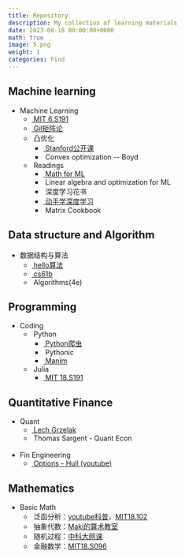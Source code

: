 ```yaml
---
title: Repository
description: My collection of learning materials
date: 2023-08-18 00:00:00+0000
math: true
image: 5.png
weight: 1
categories: Find
---
```


<link rel="stylesheet" href="/scss/custom.scss">

## Machine learning

<ul class="terminal-tree">
  <li>Machine Learning
    <ul>
      <li><a href="http://introtodeeplearning.com/">&nbspMIT 6.S191</a></li>
      <li><a href="https://ocw.mit.edu/courses/18-065-matrix-methods-in-data-analysis-signal-processing-and-machine-learning-spring-2018/">&nbspGil矩阵论</a></li>
      <li>&nbsp凸优化
        <ul>
          <li><a href="https://www.bilibili.com/video/BV1Pg4y187Ed/?spm_id_from=333.337.search-card.all.click">&nbspStanford公开课</a></li>
          <li>&nbspConvex optimization -- Boyd</li>
        </ul>
      </li>
      <li>&nbspReadings
        <ul>
          <li><a href="/assets/download/mml-book.pdf">&nbspMath for ML</a></li>
          <li>&nbspLinear algebra and optimization for ML</li>
          <li>&nbsp深度学习花书</li>
          <li><a href="https://zh.d2l.ai/">&nbsp动手学深度学习</a></li>
          <li>&nbspMatrix Cookbook</li>
        </ul>
      </li>
    </ul>
  </li>
</ul>

## Data structure and Algorithm

<ul class="terminal-tree">
  <li>数据结构与算法
    <ul>
      <li><a href="https://www.hello-algo.com/">&nbsphello算法</a></li>
      <li><a href="https://sp18.datastructur.es/">&nbspcs61b</a></li>
      <li>&nbspAlgorithms(4e) </li>
    </ul>
  </li>
</ul>

## Programming

<ul class="terminal-tree">
  <li>Coding
    <ul>
      <li>&nbspPython
        <ul>
          <li><a href="https://www.bilibili.com/video/BV1ha4y1H7sx">&nbspPython爬虫</a></li>
          <li>&nbspPythonic</li>
          <li><a href="https://www.devtaoism.com/">&nbspManim</a></li>
        </ul>
      </li>
      <li>&nbspJulia
        <ul>
          <li><a href="https://computationalthinking.mit.edu/Spring21/">&nbspMIT 18.S191</a></li>
        </ul>
      </li>
    </ul>
  </li>
</ul>

## Quantitative Finance

<ul class="terminal-tree">
  <li>Quant
    <ul>
      <li><a href="https://github.com/LechGrzelak/Computational-Finance-Course">&nbspLech Grzelak</a></li>
      <li>&nbspThomas Sargent - Quant Econ</li>
    </ul>
  </li>
  <br>
  <li>Fin Engineering
    <ul>
      <li><a href="https://www.youtube.com/playlist?list=PLM9WI-4yn8BIROK_B1HCsdAlFGvAMdSJr">&nbspOptions - Hull (youtube)</a></li>
    </ul>
</ul>

## Mathematics

<ul class="terminal-tree">
  <li>Basic Math
    <ul>
      <li>&nbsp泛函分析：<a href="https://www.youtube.com/watch?v=yDdxFBcvSGw&list=PLBh2i93oe2qsGKDOsuVVw-OCAfprrnGfr">youtube科普</a>，<a href="https://ocw.mit.edu/courses/18-102-introduction-to-functional-analysis-spring-2021/">MIT18.102</a></li>
      <li>&nbsp抽象代数：<a href="https://www.bilibili.com/video/BV1C7411Z7xh?p=1">Maki的算术教室</a></li>
      <li>&nbsp随机过程：<a href="https://ocw.mit.edu/courses/res-6-012-introduction-to-probability-spring-2018/pages/part-iii-random-processes/">中科大网课</a></li>
      <li>&nbsp金融数学：<a href="https://ocw.mit.edu/courses/18-s096-topics-in-mathematics-with-applications-in-finance-fall-2013/">MIT18.S096</a></li>
    </ul>
  </li>
</ul>